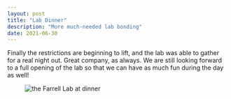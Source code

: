 ```yaml
---
layout: post
title: "Lab Dinner"
description: "More much-needed lab bonding"
date: 2021-06-30
---
```


Finally the restrictions are beginning to lift, and the lab was able to gather for a real night out. Great company, as always. We are still looking forward to a full opening of the lab so that we can have as much fun during the day as well!

<figure>
  <img src="../../assets/news/2021-06-30-lab-dinner.jpg" alt="the Farrell Lab at dinner" />
</figure> 